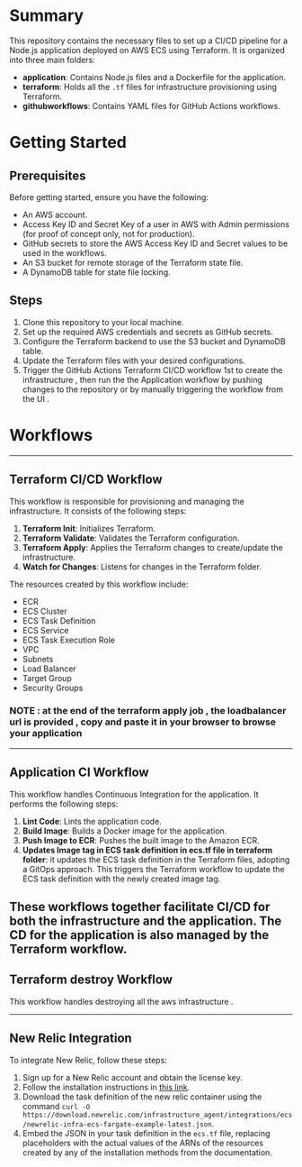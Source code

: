 
# Summary

This repository contains the necessary files to set up a CI/CD pipeline for a Node.js application deployed on AWS ECS using Terraform. It is organized into three main folders:

- **application**: Contains Node.js files and a Dockerfile for the application.
- **terraform**: Holds all the `.tf` files for infrastructure provisioning using Terraform.
- **githubworkflows**: Contains YAML files for GitHub Actions workflows.

# Getting Started

## Prerequisites

Before getting started, ensure you have the following:

- An AWS account.
- Access Key ID and Secret Key of a user in AWS with Admin permissions (for proof of concept only, not for production).
- GitHub secrets to store the AWS Access Key ID and Secret values to be used in the workflows.
- An S3 bucket for remote storage of the Terraform state file.
- A DynamoDB table for state file locking.

## Steps

1. Clone this repository to your local machine.
2. Set up the required AWS credentials and secrets as GitHub secrets.
3. Configure the Terraform backend to use the S3 bucket and DynamoDB table.
4. Update the Terraform files with your desired configurations.
5. Trigger the GitHub Actions Terraform CI/CD workflow 1st to create the infrastructure , then run the the Application workflow by pushing changes to the repository or by manually triggering the workflow from the UI .

# Workflows
---

## Terraform CI/CD Workflow

This workflow is responsible for provisioning and managing the infrastructure. It consists of the following steps:

1. **Terraform Init**: Initializes Terraform.
2. **Terraform Validate**: Validates the Terraform configuration.
3. **Terraform Apply**: Applies the Terraform changes to create/update the infrastructure.
4. **Watch for Changes**: Listens for changes in the Terraform folder.

The resources created by this workflow include:
- ECR
- ECS Cluster
- ECS Task Definition
- ECS Service
- ECS Task Execution Role
- VPC
- Subnets
- Load Balancer
- Target Group
- Security Groups

### NOTE : at the end of the terraform apply job , the loadbalancer url is provided , copy and paste it in your browser to browse your application
---

## Application CI Workflow

This workflow handles Continuous Integration for the application. It performs the following steps:

1. **Lint Code**: Lints the application code.
2. **Build Image**: Builds a Docker image for the application.
3. **Push Image to ECR**: Pushes the built image to the Amazon ECR.
3. **Updates Image tag in ECS task definition in ecs.tf file in terraform folder**: it updates the ECS task definition in the Terraform files, adopting a GitOps approach. This triggers the Terraform workflow to update the ECS task definition with the newly created image tag.


**These workflows together facilitate CI/CD for both the infrastructure and the application. The CD for the application is also managed by the Terraform workflow.**
---

## Terraform destroy Workflow

This workflow handles destroying all the aws infrastructure .

---
## New Relic Integration

To integrate New Relic, follow these steps:

1. Sign up for a New Relic account and obtain the license key.
2. Follow the installation instructions in [this link](https://docs.newrelic.com/docs/infrastructure/elastic-container-service-integration/install-ecs-integration/#next-steps).
3. Download the task definition of the new relic container using the command `curl -O https://download.newrelic.com/infrastructure_agent/integrations/ecs/newrelic-infra-ecs-fargate-example-latest.json`.
4. Embed the JSON in your task definition in the `ecs.tf` file, replacing placeholders with the actual values of the ARNs of the resources created by any of the installation methods from the documentation.
